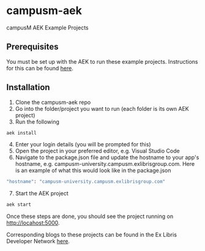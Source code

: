 # campusm-aek
campusM AEK Example Projects

## Prerequisites
You must be set up with the AEK to run these example projects. Instructions for this can be found [here](https://developers.exlibrisgroup.com/campusm/npm/gettingstarted/). 

## Installation
1. Clone the campusm-aek repo
2. Go into the folder/project you want to run (each folder is its own AEK project)
3. Run the following 
```bash
aek install
```
4. Enter your login details (you will be prompted for this) 
5. Open the project in your preferred editor, e.g. Visual Studio Code
6. Navigate to the package.json file and update the hostname to your app's hostname, e.g. campusm-university.campusm.exlibrisgroup.com. Here is an example of what this would look like in the package.json
```bash
"hostname": "campusm-university.campusm.exlibrisgroup.com"
```
7. Start the AEK project  
```bash
aek start
```

Once these steps are done, you should see the project running on [http://locahost:5000](http://locahost:5000). 

Corresponding blogs to these projects can be found in the Ex Libris Developer Network [here](https://developers.exlibrisgroup.com/blog/?search=campusm). 